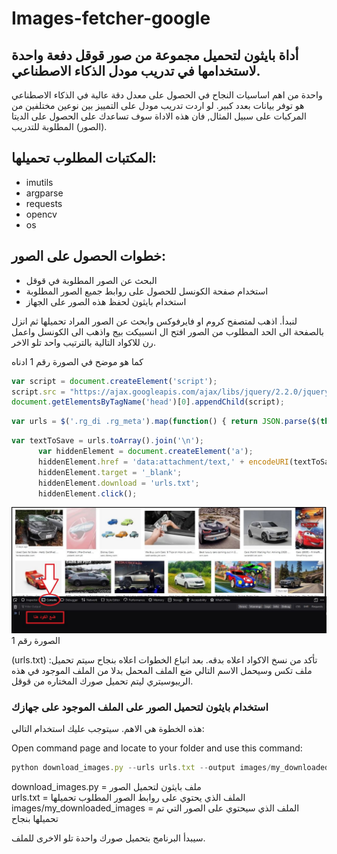 # Images-fetcher-google

## أداة بايثون لتحميل مجموعة من صور قوقل دفعة واحدة لاستخدامها في تدريب مودل الذكاء الاصطناعي.

واحدة من اهم اساسيات النجاح في الحصول على معدل دقة عالية في الذكاء الاصطناعي هو توفر بيانات بعدد كبير. لو اردت تدريب مودل على التمييز بين نوعين مختلفين من المركبات على سبيل المثال, فان هذه الاداة سوف تساعدك على الحصول على الديتا (الصور) المطلوبة للتدريب.

## المكتبات المطلوب تحميلها:

- imutils
- argparse
- requests
- opencv
- os

## خطوات الحصول على الصور: 

- البحث عن الصور المطلوبة في قوقل
- استخدام صفحة الكونسل  للحصول على روابط جميع الصور المطلوبة
- استخدام بايثون لحفظ هذه الصور على الجهاز


لنبدأ. اذهب لمتصفح كروم او فايرفوكس وابحث عن الصور المراد تحميلها ثم انزل بالصفحة الى الحد المطلوب من الصور
افتح ال انسبيكت بيج واذهب الى الكونسل واعمل رن للاكواد التالية بالترتيب واحد تلو الاخر. 

كما هو موضح في الصورة رقم 1 ادناه


```javascript
var script = document.createElement('script');
script.src = "https://ajax.googleapis.com/ajax/libs/jquery/2.2.0/jquery.min.js";
document.getElementsByTagName('head')[0].appendChild(script);
```


```javascript
var urls = $('.rg_di .rg_meta').map(function() { return JSON.parse($(this).text()).ou; });
```

```javascript
var textToSave = urls.toArray().join('\n');
      var hiddenElement = document.createElement('a');
      hiddenElement.href = 'data:attachment/text,' + encodeURI(textToSave);
      hiddenElement.target = '_blank';
      hiddenElement.download = 'urls.txt';
      hiddenElement.click();
```



 ![Repo_List](screenshots/1.jpg)    
   الصورة رقم 1
   
   
   
   
(urls.txt) :تأكد من نسخ الاكواد اعلاه بدقه. بعد اتباع الخطوات اعلاه بنجاح سيتم تحميل ملف تكس وسيحمل الاسم التالي
 ضع الملف المحمل بدلا من الملف الموجود في هذه الريبوسيتري ليتم تحميل صورك المختاره من قوقل.
 
 
 ### استخدام بايثون لتحميل الصور على الملف الموجود على جهازك
 
 هذه الخطوة هي الاهم. سيتوجب عليك استخدام التالي:
 
 Open command page and locate to your folder and use this command:<br> 
 ```javascript
 python download_images.py --urls urls.txt --output images/my_downloaded_images
 ```
 
 download_images.py = ملف بايثون لتحميل الصور <br>
 urls.txt = الملف الذي يحتوي على روابط الصور المطلوب تحميلها<br>
 images/my_downloaded_images = الملف الذي سيحتوي على الصور التي تم تحميلها بنجاح <br>
 
 
 سيبدأ البرنامج بتحميل صورك واحدة تلو الاخرى للملف. 
 
